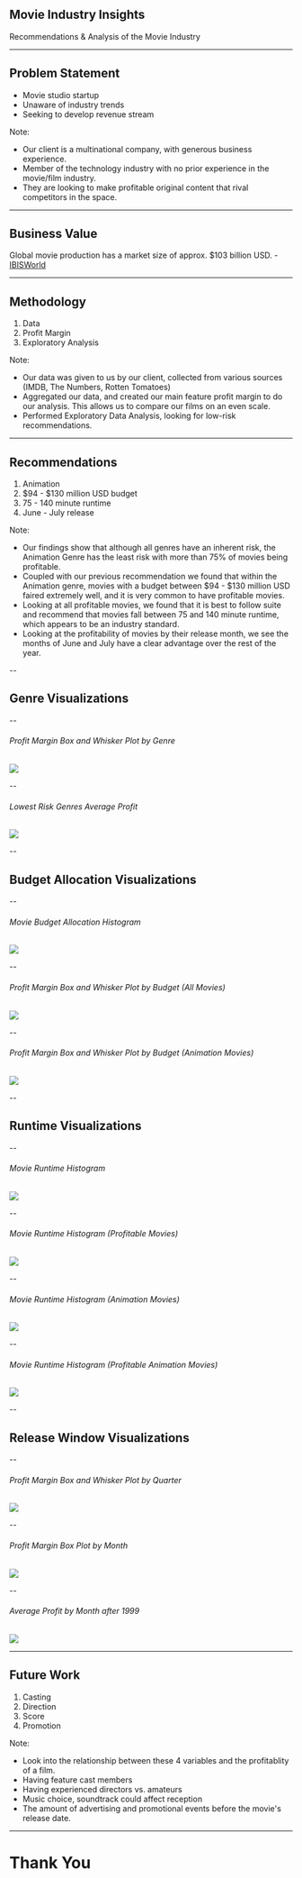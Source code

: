 ## Movie Industry Insights

Recommendations & Analysis of the Movie Industry <!-- .element: style="font-size: x-large;" -->

---

## Problem Statement

- Movie studio startup <!-- .element: class="fragment" data-fragment-index="1" -->
- Unaware of industry trends  <!-- .element: class="fragment" data-fragment-index="2" -->
- Seeking to develop revenue stream <!-- .element: class="fragment" data-fragment-index="3" -->

Note:
- Our client is a multinational company, with generous business experience.
- Member of the technology industry with no prior experience in the movie/film industry.
- They are looking to make profitable original content that rival competitors in the space.

---

## Business Value

Global movie production has a market size of approx. $103 billion USD. - [IBISWorld](https://www.ibisworld.com/industry-trends/global-industry-reports/other-community-social-personal-service-activities/movie-production-distribution.html)

---

## Methodology

1. Data <!-- .element: class="fragment" data-fragment-index="1" -->
2. Profit Margin <!-- .element: class="fragment" data-fragment-index="2" -->
2. Exploratory Analysis <!-- .element: class="fragment" data-fragment-index="3" -->

Note:
- Our data was given to us by our client, collected from various sources (IMDB, The Numbers, Rotten Tomatoes)
- Aggregated our data, and created our main feature profit margin to do our analysis. This allows us to compare
  our films on an even scale.
- Performed Exploratory Data Analysis, looking for low-risk recommendations.

---

## Recommendations

1. Animation <!-- .element: class="fragment" data-fragment-index="1" -->
2. $94 - $130 million USD budget <!-- .element: class="fragment" data-fragment-index="2" -->
3. 75 - 140 minute runtime <!-- .element: class="fragment" data-fragment-index="3" -->
4. June - July release <!-- .element: class="fragment" data-fragment-index="4" -->

Note:
- Our findings show that although all genres have an inherent risk, the Animation Genre has the least risk with more than 75% of movies being profitable.
- Coupled with our previous recommendation we found that within the Animation genre, movies with a budget between $94 - $130 million USD faired extremely well,
  and it is very common to have profitable movies.
- Looking at all profitable movies, we found that it is best to follow suite and recommend that movies fall between 75 and 140 minute runtime, which appears to be
  an industry standard.
- Looking at the profitability of movies by their release month, we see the months of June and July have a clear advantage over the rest of the year.

--

## Genre Visualizations

--

###### Profit Margin Box and Whisker Plot by Genre 

<div class="r-stretch">
  <img src="figures/profit-margin-dist-genre.svg">
</div>

--

###### Lowest Risk Genres Average Profit
<div class="r-stretch">
  <img src="figures/average-profit-of-3-lowest-risk-genres.svg">
</div>

--

## Budget Allocation Visualizations

--

###### Movie Budget Allocation Histogram
<div class="r-stretch">
  <img src="figures/budget-allocation-histogram-all-movies.svg">
</div>

--

###### Profit Margin Box and Whisker Plot by Budget (All Movies)
<div class="r-stretch">
  <img src="figures/profit-margin-distribution-by-budget-range-all-movies.svg">
</div>

--

###### Profit Margin Box and Whisker Plot by Budget (Animation Movies)
<div class="r-stretch">
  <img src="figures/profit-margin-dist-by-budget-range-animation.svg">
</div>

--

## Runtime Visualizations

--

###### Movie Runtime Histogram
<div class="r-stretch">
  <img src="figures/runtime-distribution-all-movies.svg">
</div>

--

###### Movie Runtime Histogram (Profitable Movies)
<div class="r-stretch">
  <img src="figures/runtime-distribution-profitable-movies.svg">
</div>

--

###### Movie Runtime Histogram (Animation Movies)
<div class="r-stretch">
  <img src="figures/runtime-dist-animation.svg">
</div>

--

###### Movie Runtime Histogram (Profitable Animation Movies)
<div class="r-stretch">
  <img src="figures/runtime-dist-profitable-animation.svg">
</div>

-- 

## Release Window Visualizations 

--

###### Profit Margin Box and Whisker Plot by Quarter
<div class="r-stretch">
  <img src="figures/profit-margin-by-quarter.svg">
</div>

--

###### Profit Margin Box Plot by Month
<div class="r-stretch">
  <img src="figures/profit-margin-iqr-monthly.svg">
</div>

--

###### Average Profit by Month after 1999
<div class="r-stretch">
  <img src="figures/avg-profit-by-release-month.svg">
</div>

---

## Future Work

1. Casting <!-- .element: class="fragment" data-fragment-index="1" -->
2. Direction <!-- .element: class="fragment" data-fragment-index="2" -->
3. Score <!-- .element: class="fragment" data-fragment-index="3" -->
4. Promotion <!-- .element: class="fragment" data-fragment-index="4" -->

Note:
- Look into the relationship between these 4 variables and the profitablity of a film.
- Having feature cast members
- Having experienced directors vs. amateurs
- Music choice, soundtrack could affect reception
- The amount of advertising and promotional events before the movie's release date.

---

# Thank You